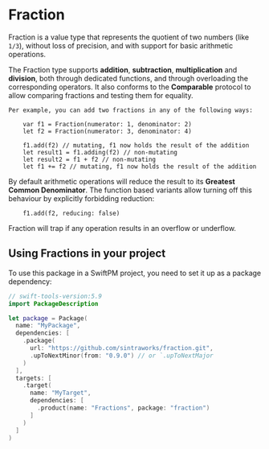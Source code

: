 # Fraction
Fraction is a value type that represents the quotient of two numbers (like `1/3`), without loss of precision, and with support for basic arithmetic operations.

The Fraction type supports **addition**, **subtraction**, **multiplication** and **division**, both through dedicated functions, and through overloading the corresponding operators. It also conforms to the **Comparable** protocol to allow comparing fractions and testing them for equality.

    Per example, you can add two fractions in any of the following ways:

        var f1 = Fraction(numerator: 1, denominator: 2)
        let f2 = Fraction(numerator: 3, denominator: 4)

        f1.add(f2) // mutating, f1 now holds the result of the addition
        let result1 = f1.adding(f2) // non-mutating
        let result2 = f1 + f2 // non-mutating
        let f1 += f2 // mutating, f1 now holds the result of the addition

By default arithmetic operations will reduce the result to its **Greatest Common Denominator**. The function based variants allow turning off this behaviour by explicitly forbidding reduction:

        f1.add(f2, reducing: false)

Fraction will trap if any operation results in an overflow or underflow.

## Using **Fractions** in your project

To use this package in a SwiftPM project, you need to set it up as a package dependency:

```swift
// swift-tools-version:5.9
import PackageDescription

let package = Package(
  name: "MyPackage",
  dependencies: [
    .package(
      url: "https://github.com/sintraworks/fraction.git", 
      .upToNextMinor(from: "0.9.0") // or `.upToNextMajor
    )
  ],
  targets: [
    .target(
      name: "MyTarget",
      dependencies: [
        .product(name: "Fractions", package: "fraction")
      ]
    )
  ]
)
```
